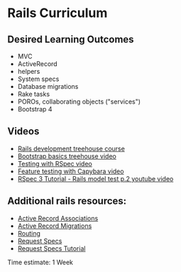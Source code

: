 # Rails Curriculum

## Desired Learning Outcomes
* MVC
* ActiveRecord
* helpers
* System specs
* Database migrations
* Rake tasks
* POROs, collaborating objects ("services")
* Bootstrap 4

## Videos
* [Rails development treehouse course](https://teamtreehouse.com/tracks/rails-development)
* [Bootstrap basics treehouse video](https://teamtreehouse.com/library/bootstrap-basics)
* [Testing with RSpec video](https://www.driftingruby.com/episodes/testing-with-rspec)
* [Feature testing with Capybara video](https://www.driftingruby.com/episodes/feature-testing-with-capybara)
* [RSpec 3 Tutorial - Rails model test p.2 youtube video](https://youtu.be/fSTjQsWrfF4)

## Additional rails resources:
* [Active Record Associations](https://guides.rubyonrails.org/association_basics.html)
* [Active Record Migrations](https://guides.rubyonrails.org/active_record_migrations.html)
* [Routing](https://guides.rubyonrails.org/routing.html)
* [Request Specs](https://rspec.info/features/6-0/rspec-rails/request-specs/request-spec/)
* [Request Specs Tutorial](https://dev.to/kevinluo201/introduce-rspec-request-spec-4pbl)

Time estimate: 1 Week
